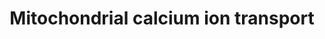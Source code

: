 ---
authors:
- ReactomeTeam
description: Divalent calcium ions (Ca2+) are transported from the cytosol into the
  mitochondrial matrix and back out of the matrix into the cytosol (reviewed in Santo-Domingo
  et al. 2010, De Stefani et al. 2016). In the matrix, Ca2+ binds and allosterically
  regulates pyruvate dehydrogenase, isocitrate dehydrogenase, 2-oxoglutarate dehydrogenase,
  and possibly other enzymes (Rizzuto et al. 2012). Matrix calcium is also observed
  to regulate release of caspase cofactors and calcium flux through channels on neighboring
  membranes, The pathway into the mitochondrion involves VDAC1, VDAC2, and VDAC3 in
  the outer membrane and the mitochondrial calcium uniporter (MCU) complex in the
  inner membrane. VDACs in the open conformation are anion channels. However in the
  closed conformation they transport Ca2+ from the cytosol to the intermembrane space.
  When calcium concentrations in the cytosol and intermembrane space are high, the
  MCU complex opens and transports Ca2+ from the intermembrane space to the mitochondrial
  matrix using the driving force of the membrane potential (reviewed in Drago et al.
  2011, Marchi et al. 2014, De Stefani et al. 2015).<br>Efflux of Ca2+ from the matrix
  to the intermembrane space is catalyzed by the Na+/Ca2+ antiporter SLC8B1 (NCLX)
  located in the inner membrane. LETM1 is also observed to export calcium from the
  matrix to the intermembrane space by acting as an H+/Ca2+ antiporter, although somewhat
  contradictory results have been found in knockdowns of LETM1. Calcium in the intermembrane
  space may be transported to the cytosol by the Na+/Ca2+ antiporter SLC8A3 (NCX3),
  however the mitochondrial localization of SLC8A3 is controversial and SLC8A3 has
  a limited distribution among tissues.  View original pathway at [http://www.reactome.org/PathwayBrowser/#DIAGRAM=8949215
  Reactome].
last-edited: 2021-01-25
organisms:
- Homo sapiens
redirect_from:
- /index.php/Pathway:WP4088
- /instance/WP4088
schema-jsonld:
- '@context': https://schema.org/
  '@id': https://wikipathways.github.io/pathways/WP4088.html
  '@type': Dataset
  creator:
    '@type': Organization
    name: WikiPathways
  description: Divalent calcium ions (Ca2+) are transported from the cytosol into
    the mitochondrial matrix and back out of the matrix into the cytosol (reviewed
    in Santo-Domingo et al. 2010, De Stefani et al. 2016). In the matrix, Ca2+ binds
    and allosterically regulates pyruvate dehydrogenase, isocitrate dehydrogenase,
    2-oxoglutarate dehydrogenase, and possibly other enzymes (Rizzuto et al. 2012).
    Matrix calcium is also observed to regulate release of caspase cofactors and calcium
    flux through channels on neighboring membranes, The pathway into the mitochondrion
    involves VDAC1, VDAC2, and VDAC3 in the outer membrane and the mitochondrial calcium
    uniporter (MCU) complex in the inner membrane. VDACs in the open conformation
    are anion channels. However in the closed conformation they transport Ca2+ from
    the cytosol to the intermembrane space. When calcium concentrations in the cytosol
    and intermembrane space are high, the MCU complex opens and transports Ca2+ from
    the intermembrane space to the mitochondrial matrix using the driving force of
    the membrane potential (reviewed in Drago et al. 2011, Marchi et al. 2014, De
    Stefani et al. 2015).<br>Efflux of Ca2+ from the matrix to the intermembrane space
    is catalyzed by the Na+/Ca2+ antiporter SLC8B1 (NCLX) located in the inner membrane.
    LETM1 is also observed to export calcium from the matrix to the intermembrane
    space by acting as an H+/Ca2+ antiporter, although somewhat contradictory results
    have been found in knockdowns of LETM1. Calcium in the intermembrane space may
    be transported to the cytosol by the Na+/Ca2+ antiporter SLC8A3 (NCX3), however
    the mitochondrial localization of SLC8A3 is controversial and SLC8A3 has a limited
    distribution among tissues.  View original pathway at [http://www.reactome.org/PathwayBrowser/#DIAGRAM=8949215
    Reactome].
  keywords:
  - 'SMDT1 '
  - 'LETM1 '
  - SLC8B1
  - MCU complex
  - 'VDAC1 '
  - Processing of SMDT1
  - 'MCUB '
  - 'AKAP1 '
  - 'MICU3 '
  - Na+
  - 'SLC8A3 '
  - 'MCU '
  - VDAC1,2,3
  - 'VDAC3 '
  - 'MICU2 '
  - 'VDAC2 '
  - Ca2+
  - LETM1 hexamer
  - SLC8A3:AKAP1
  - H+
  - 'MICU1 '
  license: CC0
  name: Mitochondrial calcium ion transport
seo: CreativeWork
title: Mitochondrial calcium ion transport
wpid: WP4088
---